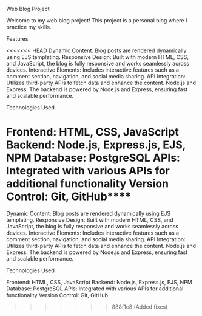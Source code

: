 Web Blog Project

Welcome to my web blog project! This project is a personal blog where I practice my skills.

Features

<<<<<<< HEAD
Dynamic Content: Blog posts are rendered dynamically using EJS templating. Responsive Design: Built with modern HTML, CSS, and JavaScript, 
the blog is fully responsive and works seamlessly across devices. Interactive Elements: Includes interactive features such as a comment section, navigation,
and social media sharing. API Integration: Utilizes third-party APIs to fetch data and enhance the content. Node.js and Express: The backend is powered by Node.js and Express, 
ensuring fast and scalable performance.

Technologies Used

Frontend: HTML, CSS, JavaScript Backend: Node.js, Express.js, EJS, NPM 
Database: PostgreSQL 
APIs: Integrated with various APIs for additional functionality 
Version Control: Git, GitHub****
=======
Dynamic Content: Blog posts are rendered dynamically using EJS templating.
Responsive Design: Built with modern HTML, CSS, and JavaScript, the blog is fully responsive and works seamlessly across devices.
Interactive Elements: Includes interactive features such as a comment section, navigation, and social media sharing.
API Integration: Utilizes third-party APIs to fetch data and enhance the content.
Node.js and Express: The backend is powered by Node.js and Express, ensuring fast and scalable performance.

Technologies Used

Frontend: HTML, CSS, JavaScript
Backend: Node.js, Express.js, EJS, NPM
Database: PostgreSQL
APIs: Integrated with various APIs for additional functionality
Version Control: Git, GitHub
>>>>>>> 888f1c8 (Added fixes)
